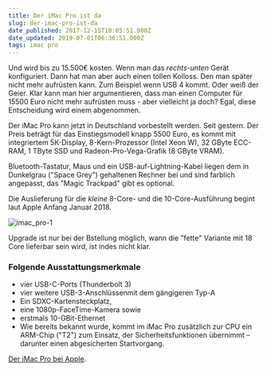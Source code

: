 ```yaml
---
title: Der iMac Pro ist da
slug: der-imac-pro-ist-da
date_published: 2017-12-15T10:05:51.000Z
date_updated: 2019-07-01T06:36:51.000Z
tags: imac pro
---
```


Und wird bis zu 15.500€ kosten. Wenn man das *rechts-unten* Gerät konfiguriert. Dann hat man aber auch einen tollen Kolloss. Den man später nicht mehr aufrüsten kann. Zum Beispiel wenn USB 4 kommt. Oder weiß der Geier. Klar kann man hier argumentieren, dass man einen Computer für 15500 Euro nicht mehr aufrüsten muss - aber vielleicht ja doch? Egal, diese Entscheidung wird einem abgenommen. 

Der iMac Pro kann jetzt in Deutschland vorbestellt werden. Seit gestern. Der Preis beträgt für das Einstiegsmodell knapp 5500 Euro, es kommt mit integriertem 5K-Display, 8-Kern-Prozessor (Intel Xeon W), 32 GByte ECC-RAM, 1 TByte SSD und Radeon-Pro-Vega-Grafik (8 GByte VRAM).

Bluetooth-Tastatur, Maus und ein USB-auf-Lightning-Kabel liegen dem in Dunkelgrau ("Space Grey") gehaltenen Rechner bei und sind farblich angepasst, das "Magic Trackpad" gibt es optional.

Die Auslieferung für die *kleine* 8-Core- und die 10-Core-Ausführung begint laut Apple Anfang Januar 2018.

![imac_pro-1](__GHOST_URL__/content/images/2017/12/imac_pro-1.PNG)

Upgrade ist nur bei der Bstellung möglich, wann die "fette" Variante mit 18 Core lieferbar sein wird, ist indes nicht klar.

### Folgende Ausstattungsmerkmale

- vier USB-C-Ports (Thunderbolt 3)
- vier weitere USB-3-Anschlüssenmit dem gängigeren Typ-A
- Ein SDXC-Kartensteckplatz,
- eine 1080p-FaceTime-Kamera sowie
- erstmals 10-GBit-Ethernet
- Wie bereits bekannt wurde, kommt im iMac Pro zusätzlich zur CPU ein ARM-Chip ("T2") zum Einsatz, der Sicherheitsfunktionen übernimmt – darunter einen abgesicherten Startvorgang.

[Der iMac Pro bei Apple](https://www.apple.com/de/imac-pro/).
